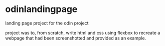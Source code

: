 # odinlandingpage
landing page project for the odin project

project was to, from scratch, write html and css using flexbox to recreate a webpage that had been screenshotted and provided as an example.
